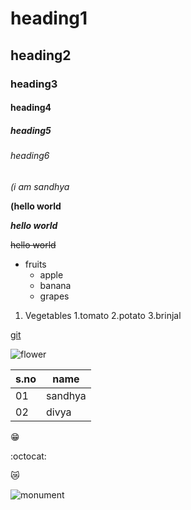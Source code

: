 # heading1
## heading2
### heading3
#### heading4
##### heading5
###### heading6
*(i am sandhya*

**(hello world**

***hello world***

~~hello world~~

* fruits
  * apple
   * banana
    * grapes

1. Vegetables
    1.tomato
    2.potato
    3.brinjal

[git](https://www.google.com/)

![flower](https://cdn.pixabay.com/photo/2015/04/19/08/32/rose-729509__180.jpg)

s.no|name
----|----
01|sandhya
02|divya


:grin:

:octocat:    

:crying_cat_face:

![monument](https://assets.architecturaldigest.in/photos/6008374b94ca758bb0ad0f01/master/w_1600%2Cc_limit/Umaid-Bhawan.jpg)

